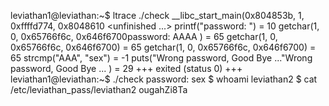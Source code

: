 leviathan1@leviathan:~$ ltrace ./check
__libc_start_main(0x804853b, 1, 0xffffd774, 0x8048610 <unfinished ...>
printf("password: ")                                    = 10
getchar(1, 0, 0x65766f6c, 0x646f6700password: AAAA
)                   = 65
getchar(1, 0, 0x65766f6c, 0x646f6700)                   = 65
getchar(1, 0, 0x65766f6c, 0x646f6700)                   = 65
strcmp("AAA", "sex")                                    = -1
puts("Wrong password, Good Bye ..."Wrong password, Good Bye ...
)                    = 29
+++ exited (status 0) +++
leviathan1@leviathan:~$ ./check
password: sex
$ whoami
leviathan2
$ cat /etc/leviathan_pass/leviathan2
ougahZi8Ta